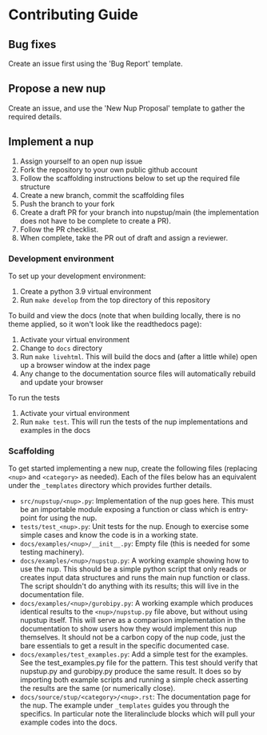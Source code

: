 # Contributing Guide

## Bug fixes

Create an issue first using the 'Bug Report' template.

## Propose a new nup

Create an issue, and use the 'New Nup Proposal' template to gather the required details.

## Implement a nup

1. Assign yourself to an open nup issue
2. Fork the repository to your own public github account
3. Follow the scaffolding instructions below to set up the required file structure
4. Create a new branch, commit the scaffolding files
5. Push the branch to your fork
6. Create a draft PR for your branch into nupstup/main (the implementation does not have to be complete to create a PR).
7. Follow the PR checklist.
8. When complete, take the PR out of draft and assign a reviewer.

### Development environment

To set up your development environment:

1. Create a python 3.9 virtual environment
2. Run `make develop` from the top directory of this repository

To build and view the docs (note that when building locally, there is no theme applied, so it won't look like the readthedocs page):

1. Activate your virtual environment
2. Change to `docs` directory
3. Run `make livehtml`. This will build the docs and (after a little while) open up a browser window at the index page
4. Any change to the documentation source files will automatically rebuild and update your browser

To run the tests

1. Activate your virtual environment
2. Run `make test`. This will run the tests of the nup implementations and examples in the docs

### Scaffolding

To get started implementing a new nup, create the following files (replacing `<nup>` and `<category>` as needed). Each of the files below has an equivalent under the `_templates` directory which provides further details.

* `src/nupstup/<nup>.py`: Implementation of the nup goes here. This must be an importable module exposing a function or class which is entry-point for using the nup.
* `tests/test_<nup>.py`: Unit tests for the nup. Enough to exercise some simple cases and know the code is in a working state.
* `docs/examples/<nup>/__init__.py`: Empty file (this is needed for some testing machinery).
* `docs/examples/<nup>/nupstup.py`: A working example showing how to use the nup. This should be a simple python script that only reads or creates input data structures and runs the main nup function or class. The script shouldn't do anything with its results; this will live in the documentation file.
* `docs/examples/<nup>/gurobipy.py`: A working example which produces identical results to the `<nup>/nupstup.py` file above, but without using nupstup itself. This will serve as a comparison implementation in the documentation to show users how they would implement this nup themselves. It should not be a carbon copy of the nup code, just the bare essentials to get a result in the specific documented case.
* `docs/examples/test_examples.py`: Add a simple test for the examples. See the test_examples.py file for the pattern. This test should verify that nupstup.py and gurobipy.py produce the same result. It does so by importing both example scripts and running a simple check asserting the results are the same (or numerically close).
* `docs/source/stup/<category>/<nup>.rst`: The documentation page for the nup. The example under `_templates` guides you through the specifics. In particular note the literalinclude blocks which will pull your example codes into the docs.

